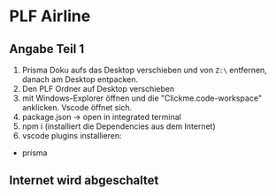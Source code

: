 # PLF Airline

## Angabe Teil 1

1. Prisma Doku aufs das Desktop verschieben und von `Z:\` entfernen, danach am Desktop entpacken.
2. Den PLF Ordner auf Desktop verschieben
3. mit Windows-Explorer öffnen und die "Clickme.code-workspace" anklicken. Vscode öffnet sich.
4. package.json -> open in integrated terminal
5. npm i (installiert die Dependencies aus dem Internet)
6. vscode plugins installieren:

- prisma

## Internet wird abgeschaltet
